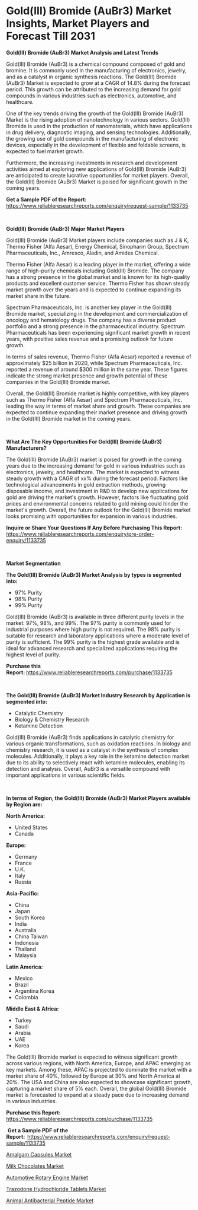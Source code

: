 <p><h1>Gold(III) Bromide (AuBr3) Market Insights, Market Players and Forecast Till 2031</h1></p><p><strong>Gold(III) Bromide (AuBr3) Market Analysis and Latest Trends</strong></p>
<p><p>Gold(III) Bromide (AuBr3) is a chemical compound composed of gold and bromine. It is commonly used in the manufacturing of electronics, jewelry, and as a catalyst in organic synthesis reactions. The Gold(III) Bromide (AuBr3) Market is expected to grow at a CAGR of 14.8% during the forecast period. This growth can be attributed to the increasing demand for gold compounds in various industries such as electronics, automotive, and healthcare. </p><p>One of the key trends driving the growth of the Gold(III) Bromide (AuBr3) Market is the rising adoption of nanotechnology in various sectors. Gold(III) Bromide is used in the production of nanomaterials, which have applications in drug delivery, diagnostic imaging, and sensing technologies. Additionally, the growing use of gold compounds in the manufacturing of electronic devices, especially in the development of flexible and foldable screens, is expected to fuel market growth.</p><p>Furthermore, the increasing investments in research and development activities aimed at exploring new applications of Gold(III) Bromide (AuBr3) are anticipated to create lucrative opportunities for market players. Overall, the Gold(III) Bromide (AuBr3) Market is poised for significant growth in the coming years.</p></p>
<p><strong>Get a Sample PDF of the Report:&nbsp;</strong> <a href="https://www.reliableresearchreports.com/enquiry/request-sample/1133735">https://www.reliableresearchreports.com/enquiry/request-sample/1133735</a></p>
<p>&nbsp;</p>
<p><strong>Gold(III) Bromide (AuBr3) Major Market Players</strong></p>
<p><p>Gold(III) Bromide (AuBr3) Market players include companies such as J & K, Thermo Fisher (Alfa Aesar), Energy Chemical, Sinopharm Group, Spectrum Pharmaceuticals, Inc., Amresco, Aladin, and Amides Chemical. </p><p>Thermo Fisher (Alfa Aesar) is a leading player in the market, offering a wide range of high-purity chemicals including Gold(III) Bromide. The company has a strong presence in the global market and is known for its high-quality products and excellent customer service. Thermo Fisher has shown steady market growth over the years and is expected to continue expanding its market share in the future.</p><p>Spectrum Pharmaceuticals, Inc. is another key player in the Gold(III) Bromide market, specializing in the development and commercialization of oncology and hematology drugs. The company has a diverse product portfolio and a strong presence in the pharmaceutical industry. Spectrum Pharmaceuticals has been experiencing significant market growth in recent years, with positive sales revenue and a promising outlook for future growth.</p><p>In terms of sales revenue, Thermo Fisher (Alfa Aesar) reported a revenue of approximately $25 billion in 2020, while Spectrum Pharmaceuticals, Inc. reported a revenue of around $300 million in the same year. These figures indicate the strong market presence and growth potential of these companies in the Gold(III) Bromide market.</p><p>Overall, the Gold(III) Bromide market is highly competitive, with key players such as Thermo Fisher (Alfa Aesar) and Spectrum Pharmaceuticals, Inc. leading the way in terms of market share and growth. These companies are expected to continue expanding their market presence and driving growth in the Gold(III) Bromide market in the coming years.</p></p>
<p>&nbsp;</p>
<p><strong>What Are The Key Opportunities For Gold(III) Bromide (AuBr3) Manufacturers?</strong></p>
<p><p>The Gold(III) Bromide (AuBr3) market is poised for growth in the coming years due to the increasing demand for gold in various industries such as electronics, jewelry, and healthcare. The market is expected to witness steady growth with a CAGR of xx% during the forecast period. Factors like technological advancements in gold extraction methods, growing disposable income, and investment in R&D to develop new applications for gold are driving the market's growth. However, factors like fluctuating gold prices and environmental concerns related to gold mining could hinder the market's growth. Overall, the future outlook for the Gold(III) Bromide market looks promising with opportunities for expansion in various industries.</p></p>
<p><strong>Inquire or Share Your Questions If Any Before Purchasing This Report:</strong> <a href="https://www.reliableresearchreports.com/enquiry/pre-order-enquiry/1133735">https://www.reliableresearchreports.com/enquiry/pre-order-enquiry/1133735</a></p>
<p>&nbsp;</p>
<p><strong>Market Segmentation</strong></p>
<p><strong>The Gold(III) Bromide (AuBr3) Market Analysis by types is segmented into:</strong></p>
<p><ul><li>97% Purity</li><li>98% Purity</li><li>99% Purity</li></ul></p>
<p><p>Gold(III) Bromide (AuBr3) is available in three different purity levels in the market: 97%, 98%, and 99%. The 97% purity is commonly used for industrial purposes where high purity is not required. The 98% purity is suitable for research and laboratory applications where a moderate level of purity is sufficient. The 99% purity is the highest grade available and is ideal for advanced research and specialized applications requiring the highest level of purity.</p></p>
<p><strong>Purchase this Report:&nbsp;</strong><a href="https://www.reliableresearchreports.com/purchase/1133735">https://www.reliableresearchreports.com/purchase/1133735</a></p>
<p>&nbsp;</p>
<p><strong>The Gold(III) Bromide (AuBr3) Market Industry Research by Application is segmented into:</strong></p>
<p><ul><li>Catalytic Chemistry</li><li>Biology & Chemistry Research</li><li>Ketamine Detection</li></ul></p>
<p><p>Gold(III) Bromide (AuBr3) finds applications in catalytic chemistry for various organic transformations, such as oxidation reactions. In biology and chemistry research, it is used as a catalyst in the synthesis of complex molecules. Additionally, it plays a key role in the ketamine detection market due to its ability to selectively react with ketamine molecules, enabling its detection and analysis. Overall, AuBr3 is a versatile compound with important applications in various scientific fields.</p></p>
<p>&nbsp;</p>
<p><strong>In terms of Region, the Gold(III) Bromide (AuBr3) Market Players available by Region are:</strong></p>
<p>
    <p> <strong> North America: </strong>
        <ul>
            <li>United States</li>
            <li>Canada</li>
        </ul>
        </p> 
    <p> <strong> Europe: </strong>
        <ul>
            <li>Germany</li>
            <li>France</li>
            <li>U.K.</li>
            <li>Italy</li>
            <li>Russia</li>
        </ul>
        </p> 
    <p> <strong> Asia-Pacific: </strong>
        <ul>
            <li>China</li>
            <li>Japan</li>
            <li>South Korea</li>
            <li>India</li>
            <li>Australia</li>
            <li>China Taiwan</li>
            <li>Indonesia</li>
            <li>Thailand</li>
            <li>Malaysia</li>
        </ul>
        </p> 
    <p> <strong> Latin America: </strong>
        <ul>
            <li>Mexico</li>
            <li>Brazil</li>
            <li>Argentina Korea</li>
            <li>Colombia</li>
        </ul>
        </p> 
    <p> <strong> Middle East & Africa: </strong>
        <ul>
            <li>Turkey</li>
            <li>Saudi</li>
            <li>Arabia</li>
            <li>UAE</li>
            <li>Korea</li>
        </ul>
    </p>
    </p>
<p><p>The Gold(III) Bromide market is expected to witness significant growth across various regions, with North America, Europe, and APAC emerging as key markets. Among these, APAC is projected to dominate the market with a market share of 40%, followed by Europe at 30% and North America at 20%. The USA and China are also expected to showcase significant growth, capturing a market share of 5% each. Overall, the global Gold(III) Bromide market is forecasted to expand at a steady pace due to increasing demand in various industries.</p></p>
<p><strong>Purchase this Report: </strong><a href="https://www.reliableresearchreports.com/purchase/1133735">https://www.reliableresearchreports.com/purchase/1133735</a></p>
<p>&nbsp;<strong>Get a Sample PDF of the Report:&nbsp;&nbsp;</strong><a href="https://www.reliableresearchreports.com/enquiry/request-sample/1133735">https://www.reliableresearchreports.com/enquiry/request-sample/1133735</a></p>
<p><strong></strong></p>
<p><p><a href="https://medium.com/@julianichols11972/amalgam-capsules-market-the-key-to-successful-business-strategy-forecast-till-2031-71279c82e6a5">Amalgam Capsules Market</a></p><p><a href="https://github.com/WillieWoodard/Market-Research-Report-List-3/blob/main/milk-chocolates-market.md">Milk Chocolates Market</a></p><p><a href="https://github.com/Sarissaschmalingtr6fz2739/Market-Research-Report-List-1/blob/main/automotive-rotary-engine-market.md">Automotive Rotary Engine Market</a></p><p><a href="https://medium.com/@dexterhayes2023/trazodone-hydrochloride-tablets-nbsp-market-focuses-on-market-share-size-and-projected-forecast-a1e0719c01f9">Trazodone Hydrochloride Tablets Market</a></p><p><a href="https://medium.com/@julianichols11972/animal-antibacterial-peptide-market-outlook-industry-overview-and-forecast-2024-to-2031-852b363930a1">Animal Antibacterial Peptide Market</a></p></p>